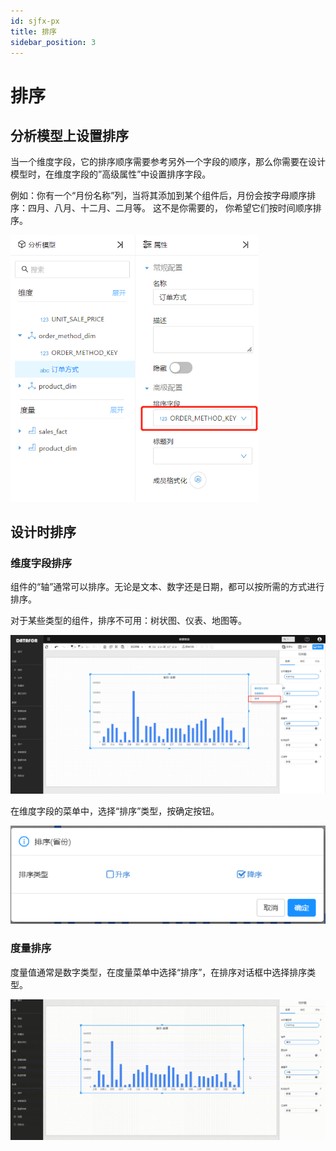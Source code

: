 ```yaml
---
id: sjfx-px
title: 排序
sidebar_position: 3
---
```

# 排序

## 分析模型上设置排序

当一个维度字段，它的排序顺序需要参考另外一个字段的顺序，那么你需要在设计模型时，在维度字段的”高级属性”中设置排序字段。

例如：你有一个“月份名称”列，当将其添加到某个组件后，月份会按字母顺序排序：四月、八月、十二月、二月等。 这不是你需要的， 你希望它们按时间顺序排序。

<img src="../../static/img/datafor/analysis/image-20220221104523311.png" alt="image-20220221104523311" style="zoom: 67%;" />

<div style={{clear:"both"}}></div>

## 设计时排序

### 维度字段排序

组件的“轴”通常可以排序。无论是文本、数字还是日期，都可以按所需的方式进行排序。

对于某些类型的组件，排序不可用：树状图、仪表、地图等。

![image-20220221125245594](../../static/img/datafor/analysis/image-20220221125245594.png)

在维度字段的菜单中，选择“排序”类型，按确定按钮。

<img src="../../static/img/datafor/analysis/image-20220221125422962.png" alt="image-20220221125422962" style="zoom:67%;" />

### 度量排序

度量值通常是数字类型，在度量菜单中选择“排序”，在排序对话框中选择排序类型。

![20220221_150822](../../static/img/datafor/analysis/20220221_150822.gif)


